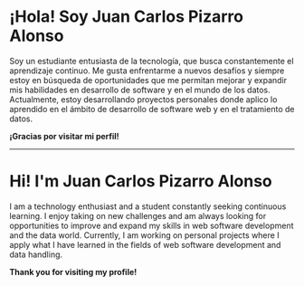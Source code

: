 
# ¡Hola! Soy Juan Carlos Pizarro Alonso
Soy un estudiante entusiasta de la tecnología, que busca constantemente el aprendizaje continuo. Me gusta enfrentarme a nuevos desafíos y siempre estoy en búsqueda de oportunidades que me permitan mejorar y expandir mis habilidades en desarrollo de software y en el mundo de los datos. Actualmente, estoy desarrollando proyectos personales donde aplico lo aprendido en el ámbito de desarrollo de software web y en el tratamiento de datos.

**¡Gracias por visitar mi perfil!**

---

# Hi! I'm Juan Carlos Pizarro Alonso
I am a technology enthusiast and a student constantly seeking continuous learning. I enjoy taking on new challenges and am always looking for opportunities to improve and expand my skills in web software development and the data world. Currently, I am working on personal projects where I apply what I have learned in the fields of web software development and data handling.

**Thank you for visiting my profile!** 

